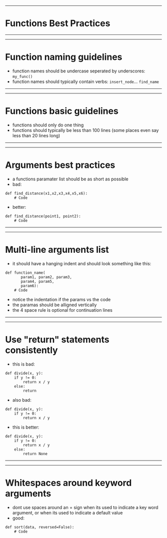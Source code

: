 ***
# Functions Best Practices 
***
***
# Function naming guidelines
* function names should be undercase seperated by underscores: ```my_func()```
* function names should typically contain verbs: ```insert_node```... ```find_name```
***
***
# Functions basic guidelines 
* functions should only do one thing
* functions should typically be less than 100 lines (some places even say less than 20 lines long)
***
***
# Arguments best practices
* a functions paramater list should be as short as possible
* bad:
```
def find_distance(x1,x2,x3,x4,x5,x6):
    # Code
```
* better:
```
def find_distance(point1, point2):
    # Code
```
***
*** 
# Multi-line arguments list
* it should have a hanging indent and should look something like this: 
```
def function_name(
       param1, param2, param3,
       param4, param5,
       param6):
    # Code
```
* notice the indentation if the params vs the code
* the paramas should be alligned vertically 
* the 4 space rule is optional for continuation lines
***
***
# Use "return" statements consistently
* this is bad:
```
def divide(x, y):
    if y != 0:
        return x / y
    else: 
        return
```
* also bad: 
```
def divide(x, y):
    if y != 0:
        return x / y
```
* this is better:
```
def divide(x, y):
    if y != 0:
        return x / y
    else: 
        return None
```
***
***
# Whitespaces around keyword arguments
* dont use spaces around an = sign when its used to indicate a key word argument, or when its used to indicate a default value
* good:
```
def sort(data, reversed=False):
    # Code 
```